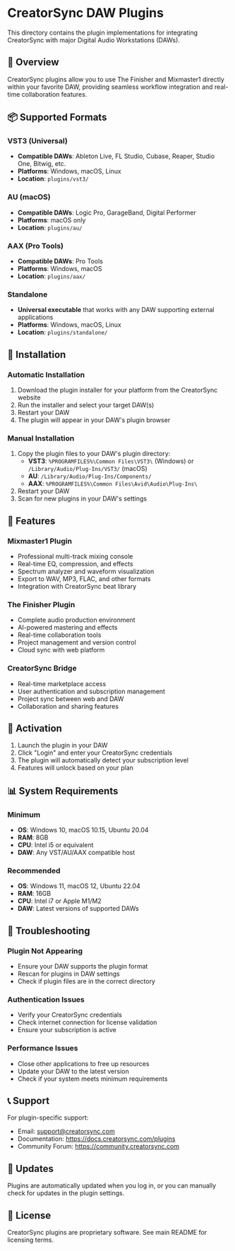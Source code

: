 # CreatorSync DAW Plugins

This directory contains the plugin implementations for integrating CreatorSync with major Digital Audio Workstations (DAWs).

## 🎯 Overview

CreatorSync plugins allow you to use The Finisher and Mixmaster1 directly within your favorite DAW, providing seamless workflow integration and real-time collaboration features.

## 📦 Supported Formats

### VST3 (Universal)
- **Compatible DAWs**: Ableton Live, FL Studio, Cubase, Reaper, Studio One, Bitwig, etc.
- **Platforms**: Windows, macOS, Linux
- **Location**: `plugins/vst3/`

### AU (macOS)
- **Compatible DAWs**: Logic Pro, GarageBand, Digital Performer
- **Platforms**: macOS only
- **Location**: `plugins/au/`

### AAX (Pro Tools)
- **Compatible DAWs**: Pro Tools
- **Platforms**: Windows, macOS
- **Location**: `plugins/aax/`

### Standalone
- **Universal executable** that works with any DAW supporting external applications
- **Platforms**: Windows, macOS, Linux
- **Location**: `plugins/standalone/`

## 🔧 Installation

### Automatic Installation
1. Download the plugin installer for your platform from the CreatorSync website
2. Run the installer and select your target DAW(s)
3. Restart your DAW
4. The plugin will appear in your DAW's plugin browser

### Manual Installation
1. Copy the plugin files to your DAW's plugin directory:
   - **VST3**: `%PROGRAMFILES%\Common Files\VST3\` (Windows) or `/Library/Audio/Plug-Ins/VST3/` (macOS)
   - **AU**: `/Library/Audio/Plug-Ins/Components/`
   - **AAX**: `%PROGRAMFILES%\Common Files\Avid\Audio\Plug-Ins\`
2. Restart your DAW
3. Scan for new plugins in your DAW's settings

## 🚀 Features

### Mixmaster1 Plugin
- Professional multi-track mixing console
- Real-time EQ, compression, and effects
- Spectrum analyzer and waveform visualization
- Export to WAV, MP3, FLAC, and other formats
- Integration with CreatorSync beat library

### The Finisher Plugin
- Complete audio production environment
- AI-powered mastering and effects
- Real-time collaboration tools
- Project management and version control
- Cloud sync with web platform

### CreatorSync Bridge
- Real-time marketplace access
- User authentication and subscription management
- Project sync between web and DAW
- Collaboration and sharing features

## 🔐 Activation

1. Launch the plugin in your DAW
2. Click "Login" and enter your CreatorSync credentials
3. The plugin will automatically detect your subscription level
4. Features will unlock based on your plan

## 📊 System Requirements

### Minimum
- **OS**: Windows 10, macOS 10.15, Ubuntu 20.04
- **RAM**: 8GB
- **CPU**: Intel i5 or equivalent
- **DAW**: Any VST/AU/AAX compatible host

### Recommended
- **OS**: Windows 11, macOS 12, Ubuntu 22.04
- **RAM**: 16GB
- **CPU**: Intel i7 or Apple M1/M2
- **DAW**: Latest versions of supported DAWs

## 🐛 Troubleshooting

### Plugin Not Appearing
- Ensure your DAW supports the plugin format
- Rescan for plugins in DAW settings
- Check if plugin files are in the correct directory

### Authentication Issues
- Verify your CreatorSync credentials
- Check internet connection for license validation
- Ensure your subscription is active

### Performance Issues
- Close other applications to free up resources
- Update your DAW to the latest version
- Check if your system meets minimum requirements

## 📞 Support

For plugin-specific support:
- Email: support@creatorsync.com
- Documentation: https://docs.creatorsync.com/plugins
- Community Forum: https://community.creatorsync.com

## 🔄 Updates

Plugins are automatically updated when you log in, or you can manually check for updates in the plugin settings.

## 📄 License

CreatorSync plugins are proprietary software. See main README for licensing terms.
